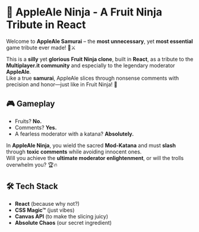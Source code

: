 # 🍏 AppleAle Ninja - A Fruit Ninja Tribute in React

Welcome to **AppleAle Samurai** – the **most unnecessary**, yet **most essential** game tribute ever made! 🍏⚔️

This is a **silly** yet **glorious** **Fruit Ninja clone**, built in **React**, as a tribute to the **Multiplayer.it community** and especially to the legendary moderator **AppleAle**.  
Like a true **samurai**, AppleAle slices through nonsense comments with precision and honor—just like in Fruit Ninja! 🥷

## 🎮 Gameplay
- Fruits? **No.**
- Comments? **Yes.**
- A fearless moderator with a katana? **Absolutely.**
  
In **AppleAle Ninja**, you wield the sacred **Mod-Katana** and must **slash** through **toxic comments** while avoiding innocent ones.  
Will you achieve the **ultimate moderator enlightenment**, or will the trolls overwhelm you? 🏆🔥

## 🛠️ Tech Stack
- **React** (because why not?)
- **CSS Magic™** (just vibes)
- **Canvas API** (to make the slicing juicy)
- **Absolute Chaos** (our secret ingredient)
